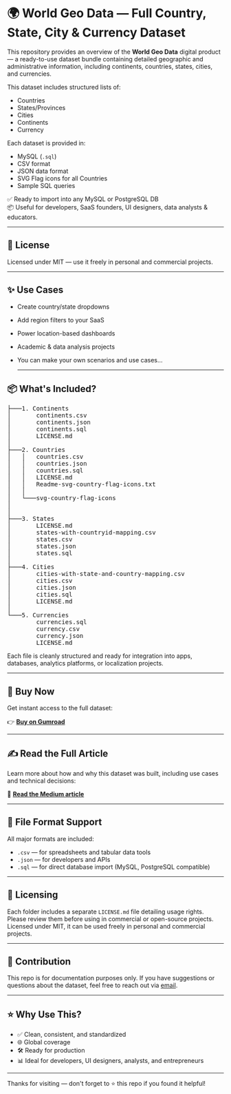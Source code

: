 # 🌍 World Geo Data — Full Country, State, City & Currency Dataset

This repository provides an overview of the **World Geo Data** digital product — a ready-to-use dataset bundle containing detailed geographic and administrative information, including continents, countries, states, cities, and currencies.

This dataset includes structured lists of:
- Countries
- States/Provinces
- Cities
- Continents
- Currency

Each dataset is provided in:
- MySQL (`.sql`)
- CSV format
- JSON data format
- SVG Flag icons for all Countries
- Sample SQL queries

✅ Ready to import into any MySQL or PostgreSQL DB  
📦 Useful for developers, SaaS founders, UI designers, data analysts & educators.

---

## 📜 License

Licensed under MIT — use it freely in personal and commercial projects.

---

## ✨ Use Cases

- Create country/state dropdowns
- Add region filters to your SaaS
- Power location-based dashboards
- Academic & data analysis projects
- You can make your own scenarios and use cases...

  <hr>
## 📦 What's Included?
<pre>
├───1. Continents
│       continents.csv
│       continents.json
│       continents.sql
│       LICENSE.md
│
├───2. Countries
│   │   countries.csv
│   │   countries.json
│   │   countries.sql
│   │   LICENSE.md
│   │   Readme-svg-country-flag-icons.txt
│   │
│   └───svg-country-flag-icons
│     
│
├───3. States
│       LICENSE.md
│       states-with-countryid-mapping.csv
│       states.csv
│       states.json
│       states.sql
│
├───4. Cities
│       cities-with-state-and-country-mapping.csv
│       cities.csv
│       cities.json
│       cities.sql
│       LICENSE.md
│
└───5. Currencies
        currencies.sql
        currency.csv
        currency.json
        LICENSE.md
</pre>


Each file is cleanly structured and ready for integration into apps, databases, analytics platforms, or localization projects.

---

## 🛒 Buy Now

Get instant access to the full dataset:

👉 [**Buy on Gumroad**](https://your-gumroad-url-here)  

---

## ✍️ Read the Full Article

Learn more about how and why this dataset was built, including use cases and technical decisions:

📖 [**Read the Medium article**](https://your-medium-article-url-here)  

---

## 📂 File Format Support

All major formats are included:

- `.csv` — for spreadsheets and tabular data tools
- `.json` — for developers and APIs
- `.sql` — for direct database import (MySQL, PostgreSQL compatible)

---

## 🔐 Licensing

Each folder includes a separate `LICENSE.md` file detailing usage rights. Please review them before using in commercial or open-source projects. Licensed under MIT, it can be used freely in personal and commercial projects.

---

## 🙌 Contribution

This repo is for documentation purposes only. If you have suggestions or questions about the dataset, feel free to reach out via [email](mailto:admin@digitalworkerbees.com).

---

## ⭐ Why Use This?

- ✅ Clean, consistent, and standardized
- 🌐 Global coverage
- 🛠️ Ready for production
- 📊 Ideal for developers, UI designers, analysts, and entrepreneurs

---

Thanks for visiting — don't forget to ⭐️ this repo if you found it helpful!
